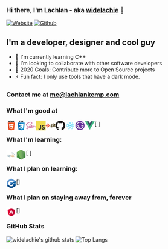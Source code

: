 
<img src="https://raw.githubusercontent.com/widelachie/widelachie/main/bubs.png" alt="" data-canonical-src="https://gyazo.com/eb5c5741b6a9a16c692170a41a49c858.png" width="200" />

### Hi there, I'm Lachlan - aka [widelachie][website] 👋

[![Website](https://img.shields.io/website?label=lachlankemp.com&style=for-the-badge&url=https%3A%2F%2Flachlankemp.com)](https://lachlankemp.com)
[![Github](https://img.shields.io/github/followers/widelachie?style=for-the-badge)](https://github.com/widelachie)

## I'm a developer, designer and cool guy

- 🌱 I'm currently learning C++
- 👯 I’m looking to collaborate with other software developers
- 🥅 2020 Goals: Contribute more to Open Source projects
- ⚡ Fun fact: I only use tools that have a dark mode.
### Contact me at me@lachlankemp.com


### What I'm good at
[<img align="left" alt="HTML5" width="26px" src="https://raw.githubusercontent.com/github/explore/80688e429a7d4ef2fca1e82350fe8e3517d3494d/topics/html/html.png"/>
<img align="left" alt="CSS3" width="26px" src="https://raw.githubusercontent.com/github/explore/80688e429a7d4ef2fca1e82350fe8e3517d3494d/topics/css/css.png"/>
<img align="left" alt="Sass" width="26px" src="https://raw.githubusercontent.com/github/explore/80688e429a7d4ef2fca1e82350fe8e3517d3494d/topics/sass/sass.png"/>
<img align="left" alt="JavaScript" width="26px" src="https://raw.githubusercontent.com/github/explore/80688e429a7d4ef2fca1e82350fe8e3517d3494d/topics/javascript/javascript.png"/>
<img align="left" alt="Git" width="26px" src="https://raw.githubusercontent.com/github/explore/80688e429a7d4ef2fca1e82350fe8e3517d3494d/topics/git/git.png"/>
<img align="left" alt="GitHub" width="26px" src="https://raw.githubusercontent.com/github/explore/78df643247d429f6cc873026c0622819ad797942/topics/github/github.png"/>
<img align="left" alt="React" width="26px" src="https://raw.githubusercontent.com/github/explore/80688e429a7d4ef2fca1e82350fe8e3517d3494d/topics/react/react.png"/>
<img align="left" alt="Gatsby" width="26px" src="https://raw.githubusercontent.com/github/explore/e94815998e4e0713912fed477a1f346ec04c3da2/topics/gatsby/gatsby.png"/>
<img align="left" alt="Vue" width="26px" src="https://raw.githubusercontent.com/github/explore/80688e429a7d4ef2fca1e82350fe8e3517d3494d/topics/vue/vue.png"/>]

### What I'm learning:
[<img align="left" alt="MySQL" width="26px" src="https://raw.githubusercontent.com/github/explore/80688e429a7d4ef2fca1e82350fe8e3517d3494d/topics/mysql/mysql.png"/>
<img align="left" alt="NodeJS" width="26px" src="https://raw.githubusercontent.com/github/explore/80688e429a7d4ef2fca1e82350fe8e3517d3494d/topics/nodejs/nodejs.png"/>]

### What I plan on learning:
[<img align="left" alt="CPP" width="26px" src="https://raw.githubusercontent.com/github/explore/80688e429a7d4ef2fca1e82350fe8e3517d3494d/topics/cpp/cpp.png"/>]

### What I plan on staying away from, forever
[<img align="left" alt="Angular" width="26px" src="https://raw.githubusercontent.com/github/explore/80688e429a7d4ef2fca1e82350fe8e3517d3494d/topics/angular/angular.png"/>]


### GitHub Stats
![widelachie's github stats](https://github-readme-stats.vercel.app/api?username=widelachie&show_icons=true&theme=vue&include_all_commits)
![Top Langs](https://github-readme-stats.vercel.app/api/top-langs/?username=widelachie&theme=vue)

[website]: https://lachlankemp.com
[instagram]: https://instagram.com/widelachie
[email]: mailto:me@lachlankemp.com

